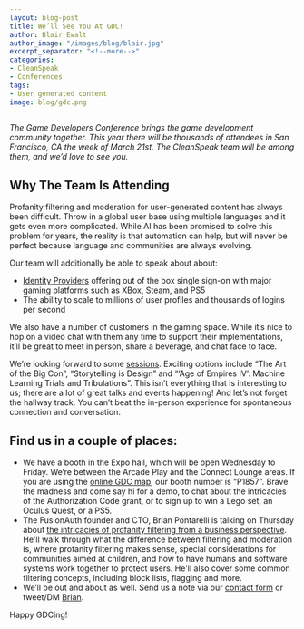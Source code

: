 ```yaml
---
layout: blog-post
title: We’ll See You At GDC!
author: Blair Ewalt
author_image: "/images/blog/blair.jpg"
excerpt_separator: "<!--more-->"
categories:
- CleanSpeak
- Conferences
tags:
- User generated content
image: blog/gdc.png
---
```


_The Game Developers Conference brings the game development community together. This year there will be thousands of attendees in San Francisco, CA the week of March 21st.
The CleanSpeak team will be among them, and we’d love to see you._

<!--more-->

## Why The Team Is Attending

Profanity filtering and moderation for user-generated content has always been difficult. Throw in a global user base using multiple languages and it gets even more complicated. While AI has been promised to solve this problem for years, the reality is that automation can help, but will never be perfect because language and communities are always evolving.

Our team will additionally be able to speak about about:
- [Identity Providers](https://fusionauth.io/docs/v1/tech/identity-providers/) offering out of the box single sign-on with major gaming platforms such as XBox, Steam, and PS5
- The ability to scale to millions of user profiles and thousands of logins per second

We also have a number of customers in the gaming space. While it’s nice to hop on a video chat with them any time to support their implementations, it’ll be great to meet in person, share a beverage, and chat face to face.

We’re looking forward to some [sessions](https://schedule.gdconf.com/). Exciting options include “The Art of the Big Con”, “Storytelling is Design” and “‘Age of Empires IV’: Machine Learning Trials and Tribulations”. This isn’t everything that is interesting to us; there are a lot of great talks and events happening!
And let’s not forget the hallway track. You can’t beat the in-person experience for spontaneous connection and conversation.
 
## Find us in a couple of places:
 
- We have a booth in the Expo hall, which will be open Wednesday to Friday. We’re between the Arcade Play and the Connect Lounge areas. If you are using the [online GDC map](https://www.expocad.com/host/fx/ubm/22gdc/exfx.html), our booth number is “P1857”. Brave the madness and come say hi for a demo, to chat about the intricacies of the Authorization Code grant, or to sign up to win a Lego set, an Oculus Quest, or a PS5.
- The FusionAuth founder and CTO, Brian Pontarelli is talking on Thursday about [the intricacies of profanity filtering from a business perspective](https://schedule.gdconf.com/session/language-is-hard-how-to-keep-your-game-clean-presented-by-fusionauth/886277).  He'll walk through what the difference between filtering and moderation is, where profanity filtering makes sense, special considerations for communities aimed at children, and how to have humans and software systems work together to protect users. He'll also cover some common filtering concepts, including block lists, flagging and more.
- We’ll be out and about as well. Send us a note via our [contact form](https://cleanspeak.com/contact) or tweet/DM [Brian](https://twitter.com/bpontarelli).

Happy GDCing!
 

